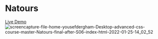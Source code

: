 # Natours
<a href="https://yousefdergham.github.io/Natours/" target="_blacnk">Live Demo</a>
![screencapture-file-home-yousefdergham-Desktop-advanced-css-course-master-Natours-final-after-S06-index-html-2022-01-25-14_02_52](https://user-images.githubusercontent.com/79238462/150975339-c4c58cc7-bfa4-4f64-8caa-4d03db3fbd02.png)

